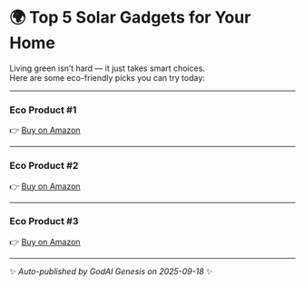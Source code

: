 # 🌍 Top 5 Solar Gadgets for Your Home

Living green isn’t hard — it just takes smart choices.  
Here are some eco-friendly picks you can try today:  

---

### Eco Product #1  
👉 [Buy on Amazon](https://www.amazon.in/dp/B08GC6PL3D?tag=gogreenstore-21)

---

### Eco Product #2  
👉 [Buy on Amazon](https://www.amazon.in/dp/B07QZ7F5VX?tag=gogreenstore-21)

---

### Eco Product #3  
👉 [Buy on Amazon](https://www.amazon.in/dp/B08CY3Y7QW?tag=gogreenstore-21)

---

✨ *Auto-published by GodAI Genesis on 2025-09-18* ✨
